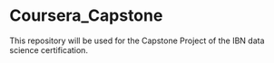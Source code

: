 # Coursera_Capstone
This repository will be used for the Capstone Project of the IBN data science certification.
